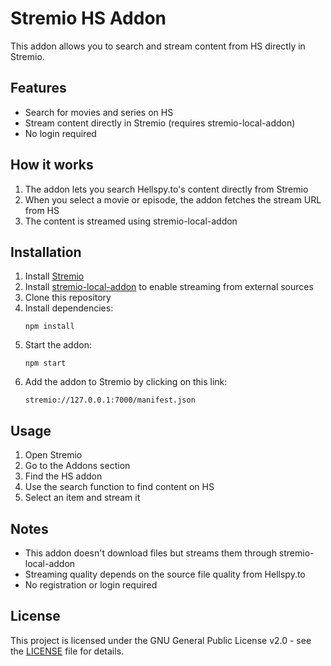 # Stremio HS Addon

This addon allows you to search and stream content from HS directly in Stremio.

## Features

- Search for movies and series on HS
- Stream content directly in Stremio (requires stremio-local-addon)
- No login required

## How it works

1. The addon lets you search Hellspy.to's content directly from Stremio
2. When you select a movie or episode, the addon fetches the stream URL from HS
3. The content is streamed using stremio-local-addon

## Installation

1. Install [Stremio](https://www.stremio.com/downloads)
2. Install [stremio-local-addon](https://github.com/sleeyax/stremio-addons/tree/master/packages/addons/local-addon) to enable streaming from external sources
3. Clone this repository
4. Install dependencies:
   ```
   npm install
   ```
5. Start the addon:
   ```
   npm start
   ```
6. Add the addon to Stremio by clicking on this link:
   ```
   stremio://127.0.0.1:7000/manifest.json
   ```

## Usage

1. Open Stremio
2. Go to the Addons section
3. Find the HS addon
4. Use the search function to find content on HS
5. Select an item and stream it

## Notes

- This addon doesn't download files but streams them through stremio-local-addon
- Streaming quality depends on the source file quality from Hellspy.to
- No registration or login required

## License

This project is licensed under the GNU General Public License v2.0 - see the [LICENSE](LICENSE) file for details.
